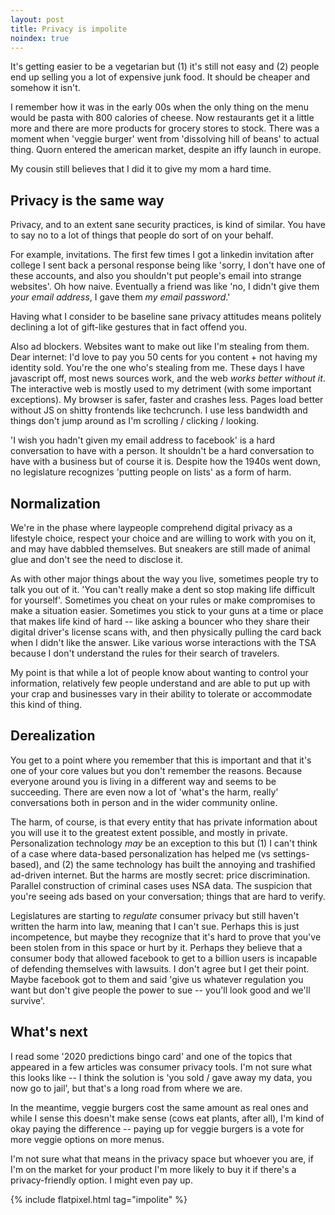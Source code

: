 ```yaml
---
layout: post
title: Privacy is impolite
noindex: true
---
```


It's getting easier to be a vegetarian but (1) it's still not easy and (2) people end up selling you a lot of expensive junk food. It should be cheaper and somehow it isn't.

I remember how it was in the early 00s when the only thing on the menu would be pasta with 800 calories of cheese. Now restaurants get it a little more and there are more products for grocery stores to stock. There was a moment when 'veggie burger' went from 'dissolving hill of beans' to actual thing. Quorn entered the american market, despite an iffy launch in europe.

My cousin still believes that I did it to give my mom a hard time.

## Privacy is the same way

Privacy, and to an extent sane security practices, is kind of similar. You have to say no to a lot of things that people do sort of on your behalf.

For example, invitations. The first few times I got a linkedin invitation after college I sent back a personal response being like 'sorry, I don't have one of these accounts, and also you shouldn't put people's email into strange websites'. Oh how naive. Eventually a friend was like 'no, I didn't give them *your email address*, I gave them *my email password*.'

Having what I consider to be baseline sane privacy attitudes means politely declining a lot of gift-like gestures that in fact offend you.

Also ad blockers. Websites want to make out like I'm stealing from them. Dear internet: I'd love to pay you 50 cents for you content + not having my identity sold. You're the one who's stealing from me. These days I have javascript off, most news sources work, and the web *works better without it*. The interactive web is mostly used to my detriment (with some important exceptions). My browser is safer, faster and crashes less. Pages load better without JS on shitty frontends like techcrunch. I use less bandwidth and things don't jump around as I'm scrolling / clicking / looking.

'I wish you hadn't given my email address to facebook' is a hard conversation to have with a person. It shouldn't be a hard conversation to have with a business but of course it is. Despite how the 1940s went down, no legislature recognizes 'putting people on lists' as a form of harm.

## Normalization

We're in the phase where laypeople comprehend digital privacy as a lifestyle choice, respect your choice and are willing to work with you on it, and may have dabbled themselves. But sneakers are still made of animal glue and don't see the need to disclose it.

As with other major things about the way you live, sometimes people try to talk you out of it. 'You can't really make a dent so stop making life difficult for yourself'. Sometimes you cheat on your rules or make compromises to make a situation easier. Sometimes you stick to your guns at a time or place that makes life kind of hard -- like asking a bouncer who they share their digital driver's license scans with, and then physically pulling the card back when I didn't like the answer. Like various worse interactions with the TSA because I don't understand the rules for their search of travelers.

My point is that while a lot of people know about wanting to control your information, relatively few people understand and are able to put up with your crap and businesses vary in their ability to tolerate or accommodate this kind of thing.

## Derealization

You get to a point where you remember that this is important and that it's one of your core values but you don't remember the reasons. Because everyone around you is living in a different way and seems to be succeeding. There are even now a lot of 'what's the harm, really' conversations both in person and in the wider community online.

The harm, of course, is that every entity that has private information about you will use it to the greatest extent possible, and mostly in private. Personalization technology *may* be an exception to this but (1) I can't think of a case where data-based personalization has helped me (vs settings-based), and (2) the same technology has built the annoying and trashified ad-driven internet. But the harms are mostly secret: price discrimination. Parallel construction of criminal cases uses NSA data. The suspicion that you're seeing ads based on your conversation; things that are hard to verify.

Legislatures are starting to *regulate* consumer privacy but still haven't written the harm into law, meaning that I can't sue. Perhaps this is just incompetence, but maybe they recognize that it's hard to prove that you've been stolen from in this space or hurt by it. Perhaps they believe that a consumer body that allowed facebook to get to a billion users is incapable of defending themselves with lawsuits. I don't agree but I get their point. Maybe facebook got to them and said 'give us whatever regulation you want but don't give people the power to sue -- you'll look good and we'll survive'.

## What's next

I read some '2020 predictions bingo card' and one of the topics that appeared in a few articles was consumer privacy tools. I'm not sure what this looks like -- I think the solution is 'you sold / gave away my data, you now go to jail', but that's a long road from where we are.

In the meantime, veggie burgers cost the same amount as real ones and while I sense this doesn't make sense (cows eat plants, after all), I'm kind of okay paying the difference -- paying up for veggie burgers is a vote for more veggie options on more menus.

I'm not sure what that means in the privacy space but whoever you are, if I'm on the market for your product I'm more likely to buy it if there's a privacy-friendly option. I might even pay up.

{% include flatpixel.html tag="impolite" %}
